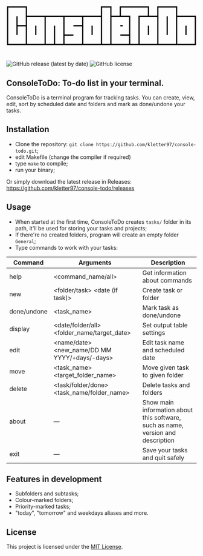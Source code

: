 <?xml version="1.0" encoding="UTF-8"?>
<svg id="_Слой_1" data-name="Слой 1" xmlns="http://www.w3.org/2000/svg" viewBox="0 0 292.86 61.62">
  <defs>
    <style>
      .cls-1 {
        fill: #fff;
      }
    </style>
  </defs>
  <g>
    <rect x="246.14" y="15.91" width="2.88" height="29.8"/>
    <path class="cls-1" d="M248.51,16.41v28.8h-1.88v-28.8h1.88M249.51,15.41h-3.88v30.8h3.88V15.41h0Z"/>
  </g>
  <g>
    <path d="M.5,61.12V.5h31.77v14.4h112.72V.5h17.32v14.4h11.57V.5h46.22v14.4h11.57V.5h31.77v14.4h28.9v46.21H.5ZM289.48,58.1V17.92h-26.02v40.18h26.02ZM260.59,58.1V3.52h-26.02v54.58h26.02ZM231.69,58.1V17.92h-26.02v40.18h26.02ZM202.79,58.1V14.9h14.45V3.52h-40.47v11.38h14.45v43.2h11.57ZM188.34,58.1v-11.38h-13.39v-3.02h13.39v-25.78h-26.02v40.18h26.02ZM159.44,58.1V3.52h-11.57v54.58h11.57ZM144.99,58.1V17.92h-26.02v40.18h26.02ZM116.09,58.1v-25.78h-13.39v-3.02h13.39v-11.38h-26.02v25.78h13.63v3.02h-13.63v11.38h26.02ZM87.2,58.1V17.92h-26.02v40.18h11.57v-27.79h2.88v27.79h11.57ZM58.3,58.1V17.92h-26.02v40.18h26.02ZM29.4,58.1v-25.78h-11.57v13.39h-2.88V15.91h2.88v13.39h11.57V3.52H3.38v54.58h26.02Z"/>
    <path class="cls-1" d="M262.96,1v14.4h28.9v45.21H1V1h30.77v14.4h113.72V1h16.32v14.4h12.57V1h45.22v14.4h12.57V1h30.77M234.06,58.6h27.02V3.02h-27.02v55.58M176.27,15.4h14.45v43.2h12.57V15.4h14.45V3.02h-41.47v12.38M147.37,58.6h12.57V3.02h-12.57v55.58M2.88,58.6h27.02v-26.78h-12.57v13.39h-1.88v-28.8h1.88v13.39h12.57V3.02H2.88v55.58M262.96,58.6h27.02V17.42h-27.02v41.18M205.16,58.6h27.02V17.42h-27.02v41.18M161.82,58.6h27.02v-12.38h-13.39v-2.02h13.39v-26.78h-27.02v41.18M118.47,58.6h27.02V17.42h-27.02v41.18M89.57,44.2h13.63v2.02h-13.63v12.38h27.02v-26.78h-13.39v-2.02h13.39v-12.38h-27.02v26.78M60.67,58.6h12.57v-27.79h1.88v27.79h12.57V17.42h-27.02v41.18M31.77,58.6h27.02V17.42h-27.02v41.18M263.96,0h-32.77v14.4h-10.57V0h-47.22v14.4h-10.57V0h-18.32v14.4H32.77V0H0v61.62h292.86V14.4h-28.9V0h0ZM235.06,4.02h25.02v53.58h-25.02V4.02h0ZM177.27,4.02h39.47v10.38h-14.45v43.2h-10.57V14.4h-14.45V4.02h0ZM148.37,4.02h10.57v53.58h-10.57V4.02h0ZM3.88,4.02h25.02v24.78h-10.57v-13.39h-3.88v30.8h3.88v-13.39h10.57v24.78H3.88V4.02h0ZM263.96,18.42h25.02v39.18h-25.02V18.42h0ZM206.16,18.42h25.02v39.18h-25.02V18.42h0ZM162.82,18.42h25.02v24.78h-13.39v4.02h13.39v10.38h-25.02V18.42h0ZM119.47,18.42h25.02v39.18h-25.02V18.42h0ZM90.57,18.42h25.02v10.38h-13.39v4.02h13.39v24.78h-25.02v-10.38h13.63v-4.02h-13.63v-24.78h0ZM61.67,18.42h25.02v39.18h-10.57v-27.79h-3.88v27.79h-10.57V18.42h0ZM32.77,18.42h25.02v39.18h-25.02V18.42h0Z"/>
  </g>
  <g>
    <rect x="43.85" y="30.31" width="2.88" height="15.4"/>
    <path class="cls-1" d="M46.22,30.81v14.4h-1.88v-14.4h1.88M47.22,29.81h-3.88v16.4h3.88v-16.4h0Z"/>
  </g>
  <g>
    <rect x="130.54" y="30.31" width="2.88" height="15.4"/>
    <path class="cls-1" d="M132.92,30.81v14.4h-1.88v-14.4h1.88M133.92,29.81h-3.88v16.4h3.88v-16.4h0Z"/>
  </g>
  <g>
    <rect x="174.95" y="29.3" width="4.62" height="3.02"/>
    <path class="cls-1" d="M179.06,29.8v2.02h-3.62v-2.02h3.62M180.06,28.8h-5.62v4.02h5.62v-4.02h0Z"/>
  </g>
  <g>
    <rect x="217.24" y="30.31" width="2.88" height="15.4"/>
    <path class="cls-1" d="M219.61,30.81v14.4h-1.88v-14.4h1.88M220.61,29.81h-3.88v16.4h3.88v-16.4h0Z"/>
  </g>
  <g>
    <rect x="275.04" y="30.31" width="2.88" height="15.4"/>
    <path class="cls-1" d="M277.41,30.81v14.4h-1.88v-14.4h1.88M278.41,29.81h-3.88v16.4h3.88v-16.4h0Z"/>
  </g>
</svg>

#
![GitHub release (latest by date)](https://img.shields.io/github/v/release/kletter97/console-todo)
![GitHub license](https://img.shields.io/github/license/kletter97/console-todo)<br>

## ConsoleToDo: To-do list in your terminal. 
ConsoleToDo is a terminal program for tracking tasks. You can create, view, edit, sort by scheduled date and folders and mark as done/undone your tasks.

## Installation
- Clone the repository: 
`git clone https://github.com/kletter97/console-todo.git`;
- edit Makefile (change the compiler if required)
- type `make` to compile;
- run your binary;

Or simply download the latest release in Releases: https://github.com/kletter97/console-todo/releases

## Usage
- When started at the first time, ConsoleToDo creates `tasks/` folder in its path, it'll be used for storing your tasks and projects;
- If there're no created folders, program will create an empty folder `General`;
- Type commands to work with your tasks:


|Command|Arguments|Description|
|-------|---------|-----------|
|help|<command_name/all>|Get information about commands|
|new|<folder/task> <name> <date (if task)>|Create task or folder|
|done/undone|<task_name>|Mark task as done/undone|
|display|<date/folder/all> <folder_name/target_date>|Set output table settings|
|edit|<name/date> <new_name/DD MM YYYY/+days/-days>|Edit task name and scheduled date|
|move|<task_name> <target_folder_name>|Move given task to given folder|
|delete|<task/folder/done> <task_name/folder_name>|Delete tasks and folders|
|about|—|Show main information about this software, such as name, version and description|
|exit|—|Save your tasks and quit safely|

## Features in development
- Subfolders and subtasks;
- Colour-marked folders;
- Priority-marked tasks;
- "today", "tomorrow" and weekdays aliases and more.

## License
This project is licensed under the [MIT License](LICENSE).